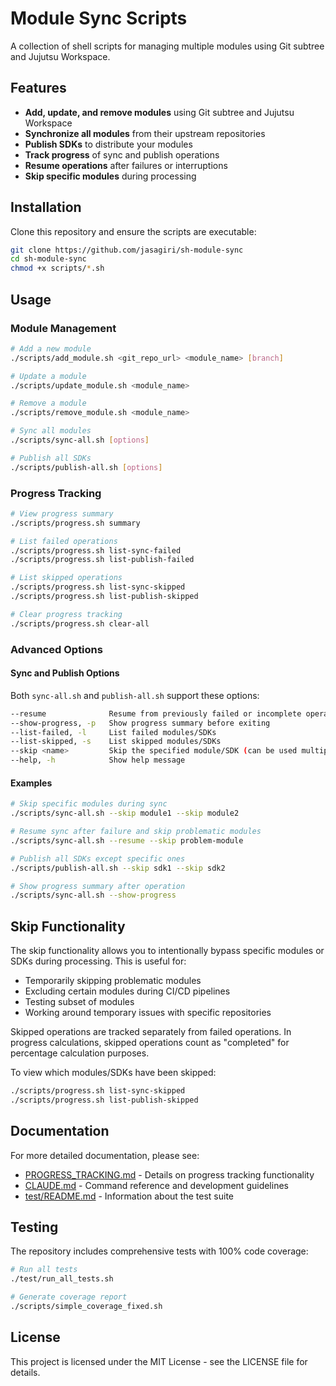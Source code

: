 # Module Sync Scripts

A collection of shell scripts for managing multiple modules using Git subtree and Jujutsu Workspace.

## Features

- **Add, update, and remove modules** using Git subtree and Jujutsu Workspace
- **Synchronize all modules** from their upstream repositories
- **Publish SDKs** to distribute your modules
- **Track progress** of sync and publish operations
- **Resume operations** after failures or interruptions
- **Skip specific modules** during processing

## Installation

Clone this repository and ensure the scripts are executable:

```bash
git clone https://github.com/jasagiri/sh-module-sync
cd sh-module-sync
chmod +x scripts/*.sh
```

## Usage

### Module Management

```bash
# Add a new module
./scripts/add_module.sh <git_repo_url> <module_name> [branch]

# Update a module
./scripts/update_module.sh <module_name>

# Remove a module
./scripts/remove_module.sh <module_name>

# Sync all modules
./scripts/sync-all.sh [options]

# Publish all SDKs
./scripts/publish-all.sh [options]
```

### Progress Tracking

```bash
# View progress summary
./scripts/progress.sh summary

# List failed operations
./scripts/progress.sh list-sync-failed
./scripts/progress.sh list-publish-failed

# List skipped operations
./scripts/progress.sh list-sync-skipped
./scripts/progress.sh list-publish-skipped

# Clear progress tracking
./scripts/progress.sh clear-all
```

### Advanced Options

#### Sync and Publish Options

Both `sync-all.sh` and `publish-all.sh` support these options:

```bash
--resume              Resume from previously failed or incomplete operations
--show-progress, -p   Show progress summary before exiting
--list-failed, -l     List failed modules/SDKs
--list-skipped, -s    List skipped modules/SDKs
--skip <name>         Skip the specified module/SDK (can be used multiple times)
--help, -h            Show help message
```

#### Examples

```bash
# Skip specific modules during sync
./scripts/sync-all.sh --skip module1 --skip module2

# Resume sync after failure and skip problematic modules
./scripts/sync-all.sh --resume --skip problem-module

# Publish all SDKs except specific ones
./scripts/publish-all.sh --skip sdk1 --skip sdk2

# Show progress summary after operation
./scripts/sync-all.sh --show-progress
```

## Skip Functionality

The skip functionality allows you to intentionally bypass specific modules or SDKs during processing. This is useful for:

- Temporarily skipping problematic modules
- Excluding certain modules during CI/CD pipelines
- Testing subset of modules
- Working around temporary issues with specific repositories

Skipped operations are tracked separately from failed operations. In progress calculations, skipped operations count as "completed" for percentage calculation purposes.

To view which modules/SDKs have been skipped:

```bash
./scripts/progress.sh list-sync-skipped
./scripts/progress.sh list-publish-skipped
```

## Documentation

For more detailed documentation, please see:

- [PROGRESS_TRACKING.md](PROGRESS_TRACKING.md) - Details on progress tracking functionality
- [CLAUDE.md](CLAUDE.md) - Command reference and development guidelines
- [test/README.md](test/README.md) - Information about the test suite

## Testing

The repository includes comprehensive tests with 100% code coverage:

```bash
# Run all tests
./test/run_all_tests.sh

# Generate coverage report
./scripts/simple_coverage_fixed.sh
```

## License

This project is licensed under the MIT License - see the LICENSE file for details.
